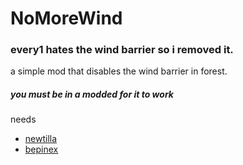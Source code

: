 # NoMoreWind
### every1 hates the wind barrier so i removed it. 
a simple mod that disables the wind barrier in forest.
##### **you must be in a modded for it to work**

needs
 - [newtilla](https://github.com/Loafiat/Newtilla/releases/latest)
 - [bepinex](https://github.com/BepInEx/BepInEx/releases/latest)
